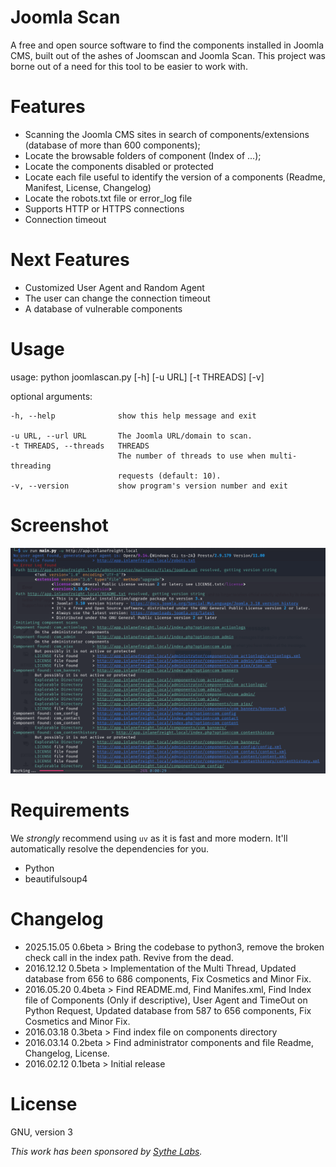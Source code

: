 # Joomla Scan
A free and open source software to find the components installed in Joomla CMS, built out of the ashes of Joomscan and Joomla Scan. This project was borne out of a need for this tool to be easier to work with.

# Features
* Scanning the Joomla CMS sites in search of components/extensions (database of more than 600 components);
* Locate the browsable folders of component (Index of ...);
* Locate the components disabled or protected
* Locate each file useful to identify the version of a components (Readme, Manifest, License, Changelog)
* Locate the robots.txt file or error_log file
* Supports HTTP or HTTPS connections
* Connection timeout

# Next Features
* Customized User Agent and Random Agent
* The user can change the connection timeout
* A database of vulnerable components

# Usage

usage: python joomlascan.py [-h] [-u URL] [-t THREADS] [-v]

optional arguments:

    -h, --help              show this help message and exit

    -u URL, --url URL       The Joomla URL/domain to scan.
    -t THREADS, --threads   THREADS
                            The number of threads to use when multi-threading
                            requests (default: 10).
    -v, --version           show program's version number and exit

# Screenshot

![alt Screenshot 0.6b](action.png)

# Requirements
We *strongly* recommend using `uv` as it is fast and more modern. It'll automatically resolve the dependencies for you.
* Python
* beautifulsoup4

# Changelog
* 2025.15.05 0.6beta > Bring the codebase to python3, remove the broken check call in the index path. Revive from the dead.
* 2016.12.12 0.5beta > Implementation of the Multi Thread, Updated database from 656 to 686 components, Fix Cosmetics and Minor Fix.
* 2016.05.20 0.4beta > Find README.md, Find Manifes.xml, Find Index file of Components (Only if descriptive), User Agent and TimeOut on Python Request, Updated database from 587 to 656 components, Fix Cosmetics and Minor Fix.
* 2016.03.18 0.3beta > Find index file on components directory
* 2016.03.14 0.2beta > Find administrator components and file Readme, Changelog, License.
* 2016.02.12 0.1beta > Initial release

# License
GNU, version 3


*This work has been sponsored by [Sythe Labs](https://sythelabs.com).*